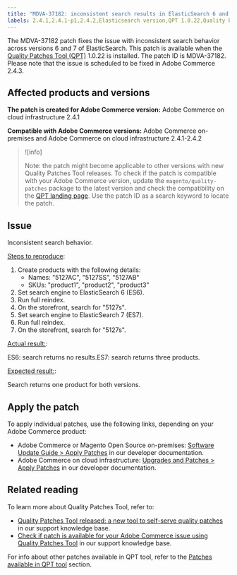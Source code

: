 ```yaml
---
title: "MDVA-37182: inconsistent search results in ElasticSearch 6 and 7"
labels: 2.4.1,2.4.1-p1,2.4.2,Elasticsearch version,QPT 1.0.22,Quality Patches Tool,search,support tools,Adobe Commerce,cloud infrastructure,on-premises,quality patches for Adobe Commerce,Magento Commerce,Magento Open Source
---
```


The MDVA-37182 patch fixes the issue with inconsistent search behavior across versions 6 and 7 of ElasticSearch. This patch is available when the [Quality Patches Tool (QPT)](https://support.magento.com/hc/en-us/articles/360047139492) 1.0.22 is installed. The patch ID is MDVA-37182. Please note that the issue is scheduled to be fixed in Adobe Commerce 2.4.3.

## Affected products and versions

 **The patch is created for Adobe Commerce version:** Adobe Commerce on cloud infrastructure  2.4.1

 **Compatible with Adobe Commerce versions:** Adobe Commerce on-premises and Adobe Commerce on cloud infrastructure 2.4.1-2.4.2

>![info]
>
 >Note: the patch might become applicable to other versions with new Quality Patches Tool releases. To check if the patch is compatible with your Adobe Commerce version, update the `magento/quality-patches` package to the latest version and check the compatibility on the [QPT landing page](https://devdocs.magento.com/quality-patches/tool.html#patch-grid). Use the patch ID as a search keyword to locate the patch.

## Issue

Inconsistent search behavior.

 <ins>Steps to reproduce</ins>:

1. Create products with the following details:
    * Names:  "5127AC", "5127SS", "5127AB"
    * SKUs: "product1", "product2", "product3"
1. Set search engine to ElasticSearch 6 (ES6).
1. Run full reindex.
1. On the storefront, search for "5127s".
1. Set search engine to ElasticSearch 7 (ES7).
1. Run full reindex.
1. On the storefront, search for "5127s".

 <ins>Actual result:</ins>:

ES6: search returns no results.ES7: search returns three products.

 <ins>Expected result:</ins>:

Search returns one product for both versions.

## Apply the patch

To apply individual patches, use the following links, depending on your Adobe Commerce product:

* Adobe Commerce or Magento Open Source on-premises: [Software Update Guide > Apply Patches](https://devdocs.magento.com/guides/v2.4/comp-mgr/patching/mqp.html) in our developer documentation.
* Adobe Commerce on cloud infrastructure: [Upgrades and Patches > Apply Patches](https://devdocs.magento.com/cloud/project/project-patch.html) in our developer documentation.

## Related reading

To learn more about Quality Patches Tool, refer to:

* [Quality Patches Tool released: a new tool to self-serve quality patches](https://support.magento.com/hc/en-us/articles/360047139492) in our support knowledge base.
* [Check if patch is available for your Adobe Commerce issue using Quality Patches Tool](https://support.magento.com/hc/en-us/articles/360047125252) in our support knowledge base.

For info about other patches available in QPT tool, refer to the [Patches available in QPT tool](https://support.magento.com/hc/en-us/sections/360010506631-Patches-available-in-QPT-tool-) section.

